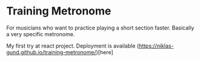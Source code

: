 # Training Metronome
For musicians who want to practice playing a short section faster.
Basically a very specific metronome.

My first try at react project.
Deployment is available (https://niklas-gund.github.io/training-metronome/)[here]
